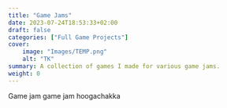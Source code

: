 ```yaml
---
title: "Game Jams"
date: 2023-07-24T18:53:33+02:00
draft: false
categories: ["Full Game Projects"]
cover:
    image: "Images/TEMP.png"
    alt: "TK"
summary: A collection of games I made for various game jams.
weight: 0
---
```


Game jam game jam hoogachakka